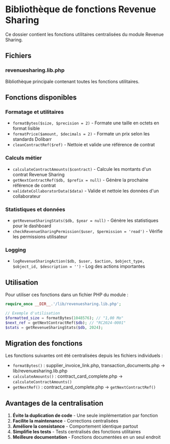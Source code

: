 # Bibliothèque de fonctions Revenue Sharing

Ce dossier contient les fonctions utilitaires centralisées du module Revenue Sharing.

## Fichiers

### revenuesharing.lib.php
Bibliothèque principale contenant toutes les fonctions utilitaires.

## Fonctions disponibles

### Formatage et utilitaires

- `formatBytes($size, $precision = 2)` - Formate une taille en octets en format lisible
- `formatPrice($amount, $decimals = 2)` - Formate un prix selon les standards Dolibarr
- `cleanContractRef($ref)` - Nettoie et valide une référence de contrat

### Calculs métier

- `calculateContractAmounts($contract)` - Calcule les montants d'un contrat Revenue Sharing
- `getNextContractRef($db, $prefix = null)` - Génère la prochaine référence de contrat
- `validateCollaboratorData($data)` - Valide et nettoie les données d'un collaborateur

### Statistiques et données

- `getRevenueSharingStats($db, $year = null)` - Génère les statistiques pour le dashboard
- `checkRevenueSharingPermission($user, $permission = 'read')` - Vérifie les permissions utilisateur

### Logging

- `logRevenueSharingAction($db, $user, $action, $object_type, $object_id, $description = '')` - Log des actions importantes

## Utilisation

Pour utiliser ces fonctions dans un fichier PHP du module :

```php
require_once __DIR__.'/lib/revenuesharing.lib.php';

// Exemple d'utilisation
$formatted_size = formatBytes(1048576); // "1,00 Mo"
$next_ref = getNextContractRef($db); // "RC2024-0001"
$stats = getRevenueSharingStats($db, 2024);
```

## Migration des fonctions

Les fonctions suivantes ont été centralisées depuis les fichiers individuels :

- `formatBytes()` : supplier_invoice_link.php, transaction_documents.php → lib/revenuesharing.lib.php
- `calculateAmounts()` : contract_card_complete.php → `calculateContractAmounts()`
- `getNextRef()` : contract_card_complete.php → `getNextContractRef()`

## Avantages de la centralisation

1. **Évite la duplication de code** - Une seule implémentation par fonction
2. **Facilite la maintenance** - Corrections centralisées
3. **Améliore la consistance** - Comportement identique partout
4. **Simplifie les tests** - Tests centralisés des fonctions utilitaires
5. **Meilleure documentation** - Fonctions documentées en un seul endroit